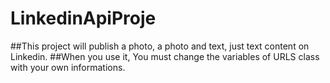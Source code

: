 # LinkedinApiProje
##This project will publish a photo, a photo and text, just text content on Linkedin.
##When you use it, You must change the variables of URLS class with your own informations.
